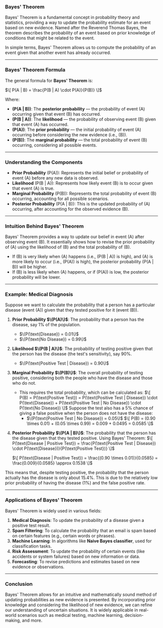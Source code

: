 ### **Bayes' Theorem**

Bayes' Theorem is a fundamental concept in probability theory and statistics, providing a way to update the probability estimate for an event based on new evidence. Named after the Reverend Thomas Bayes, the theorem describes the probability of an event based on prior knowledge of conditions that might be related to the event.

In simple terms, Bayes' Theorem allows us to compute the probability of an event given that another event has already occurred.

---

### **Bayes' Theorem Formula**

The general formula for **Bayes' Theorem** is:

$\[
P(A | B) = \frac{P(B | A) \cdot P(A)}{P(B)}
\]$

Where:

- **\(P(A | B)\)**: The **posterior probability** — the probability of event \(A\) occurring given that event \(B\) has occurred.
- **\(P(B | A)\)**: The **likelihood** — the probability of observing event \(B\) given that event \(A\) has occurred.
- **\(P(A)\)**: The **prior probability** — the initial probability of event \(A\) occurring before considering the new evidence (i.e., \(B\)).
- **\(P(B)\)**: The **marginal probability** — the total probability of event \(B\) occurring, considering all possible events.

---

### **Understanding the Components**

- **Prior Probability** \(P(A)\): Represents the initial belief or probability of event \(A\) before any new data is observed.
- **Likelihood** \(P(B | A)\): Represents how likely event \(B\) is to occur given that event \(A\) is true.
- **Marginal Probability** \(P(B)\): Represents the total probability of event \(B\) occurring, accounting for all possible scenarios.
- **Posterior Probability** \(P(A | B)\): This is the updated probability of \(A\) occurring, after accounting for the observed evidence \(B\).

---

### **Intuition Behind Bayes' Theorem**

Bayes' Theorem provides a way to update our belief in event \(A\) after observing event \(B\). It essentially shows how to revise the prior probability of \(A\) using the likelihood of \(B\) and the total probability of \(B\).

- If \(B\) is very likely when \(A\) happens (i.e., \(P(B | A)\) is high), and \(A\) is more likely to occur (i.e., \(P(A)\) is high), the posterior probability \(P(A | B)\) will be higher.
- If \(B\) is less likely when \(A\) happens, or if \(P(A)\) is low, the posterior probability will be lower.

---

### **Example: Medical Diagnosis**

Suppose we want to calculate the probability that a person has a particular disease (event \(A\)) given that they tested positive for it (event \(B\)). 

1. **Prior Probability $\(P(A)\)$**: The probability that a person has the disease, say 1% of the population.
   - $\(P(\text{Disease}) = 0.01\)$
   - $\(P(\text{No Disease}) = 0.99\)$

2. **Likelihood $\(P(B | A)\)$**: The probability of testing positive given that the person has the disease (the test's sensitivity), say 90%.
   - $\(P(\text{Positive Test | Disease}) = 0.90\)$

3. **Marginal Probability $\(P(B)\)$**: The overall probability of testing positive, considering both the people who have the disease and those who do not.
   - This requires the total probability, which can be calculated as:
     $\[
     P(B) = P(\text{Positive Test}) = P(\text{Positive Test | Disease}) \cdot P(\text{Disease}) + P(\text{Positive Test | No Disease}) \cdot P(\text{No Disease})
     \]$
     Suppose the test also has a 5% chance of giving a false positive when the person does not have the disease:
     - $\(P(\text{Positive Test | No Disease}) = 0.05\)$
     $\[
     P(B) = (0.90 \times 0.01) + (0.05 \times 0.99) = 0.009 + 0.0495 = 0.0585
     \]$

4. **Posterior Probability $\(P(A | B)\)$**: The probability that the person has the disease given that they tested positive. Using Bayes' Theorem:
   $\[
   P(\text{Disease | Positive Test}) = \frac{P(\text{Positive Test | Disease}) \cdot P(\text{Disease})}{P(\text{Positive Test})}
   \]$
   
   $\[
   P(\text{Disease | Positive Test}) = \frac{(0.90 \times 0.01)}{0.0585} = \frac{0.009}{0.0585} \approx 0.1538
   \]$

This means that, despite testing positive, the probability that the person actually has the disease is only about 15.4%. This is due to the relatively low prior probability of having the disease (1%) and the false positive rate.

---

### **Applications of Bayes' Theorem**

Bayes' Theorem is widely used in various fields:

1. **Medical Diagnosis**: To update the probability of a disease given a positive test result.
2. **Spam Filtering**: To calculate the probability that an email is spam based on certain features (e.g., certain words or phrases).
3. **Machine Learning**: In algorithms like **Naive Bayes classifier**, used for classification tasks.
4. **Risk Assessment**: To update the probability of certain events (like accidents or system failures) based on new information or data.
5. **Forecasting**: To revise predictions and estimates based on new evidence or observations.

---

### **Conclusion**

Bayes' Theorem allows for an intuitive and mathematically sound method of updating probabilities as new evidence is presented. By incorporating prior knowledge and considering the likelihood of new evidence, we can refine our understanding of uncertain situations. It is widely applicable in real-world scenarios such as medical testing, machine learning, decision-making, and more.
